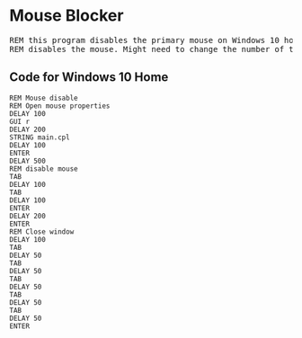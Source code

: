<h1>Mouse Blocker</h1>
<pre>REM this program disables the primary mouse on Windows 10 home. I don't know if this works on other versions. Uses the run box to open main.cpl, then
REM disables the mouse. Might need to change the number of times to press tab for other computers.</pre>
<h2>Code for Windows 10 Home</h2>

<pre><code>REM Mouse disable
REM Open mouse properties
DELAY 100
GUI r
DELAY 200
STRING main.cpl
DELAY 100
ENTER
DELAY 500
REM disable mouse
TAB
DELAY 100
TAB
DELAY 100
ENTER
DELAY 200
ENTER
REM Close window
DELAY 100
TAB
DELAY 50
TAB
DELAY 50
TAB
DELAY 50
TAB
DELAY 50
TAB
DELAY 50
ENTER</pre></code>